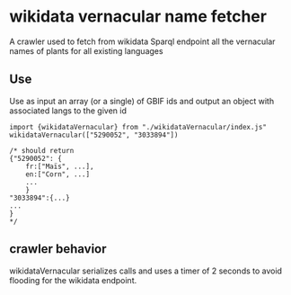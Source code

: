 # wikidata vernacular name fetcher

A crawler used to fetch from wikidata Sparql endpoint all the vernacular names of plants for all existing languages

## Use

Use as input an array (or a single) of GBIF ids and output an object with associated langs to the given id

```
import {wikidataVernacular} from "./wikidataVernacular/index.js"
wikidataVernacular(["5290052", "3033894"])

/* should return
{"5290052": {
    fr:["Maïs", ...],
    en:["Corn", ...]
    ...
    }
"3033894":{...}
...
}
*/

```

## crawler behavior

wikidataVernacular serializes calls and uses a timer of 2 seconds to avoid flooding for the wikidata endpoint.
